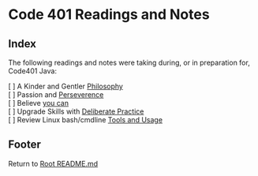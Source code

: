 # Code 401 Readings and Notes

## Index

The following readings and notes were taking during, or in preparation for, Code401 Java:

[ ] A Kinder and Gentler [Philosophy](./kinder-gentler-philo.html)  
[ ] Passion and [Perseverence](./passion-perseverence.html)  
[ ] Believe [you can](./tedx-believe-u-can-improve.html)  
[ ] Upgrade Skills with [Deliberate Practice](./upg-skills-with-practice.html)  
[ ] Review Linux bash/cmdline [Tools and Usage](../linux-terminal/readme.html)  

## Footer

Return to [Root README.md](../README.html)
